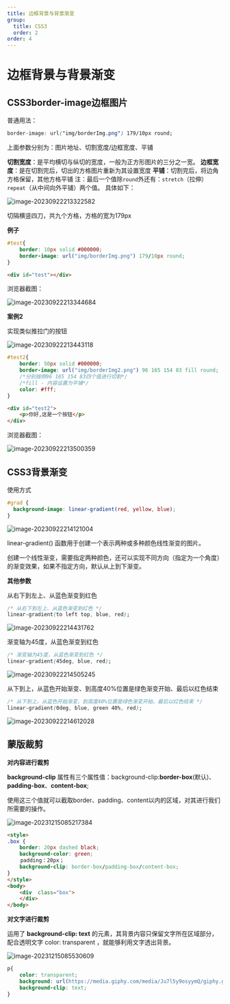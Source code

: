 ```yaml
---
title: 边框背景与背景渐变
group:
  title: CSS3
  order: 2
order: 4
---
```

# 边框背景与背景渐变

## CSS3border-image边框图片

普通用法：

```css
border-image: url("img/borderImg.png") 179/10px round;
```

上面参数分别为：图片地址、切割宽度/边框宽度、平铺

**切割宽度**：是平均横切与纵切的宽度，一般为正方形图片的三分之一宽。
**边框宽度**：是在切割完后，切出的方格图片重新为其设置宽度
**平铺**：切割完后，将边角方格保留，其他方格平铺
注：最后一个值除`round`外还有：`stretch`（拉伸）`repeat`（从中间向外平铺）两个值。
具体如下：

![image-20230922213322582](./CSS_3_border_image.assets/image-20230922213322582.png)

切隔横竖四刀，共九个方格，方格的宽为179px

**例子**

```css
#test{
	border: 10px solid #000000;
 	border-image: url("img/borderImg.png") 179/10px round;
}
```

```html
<div id="test"></div>
```

浏览器截图：

![image-20230922213344684](./CSS_3_border_image.assets/image-20230922213344684.png)

**案例2**

实现类似推拉门的按钮

![image-20230922213443118](./CSS_3_border_image.assets/image-20230922213443118.png)

```css
#test2{
	border: 50px solid #000000;
	border-image: url("img/borderImg2.png") 96 165 154 83 fill round;
	/*分别按照96 165 154 83四个值进行切割*/
	/*fill - 内容设置为平铺*/
	color: #fff;
}
```

```html
<div id="test2">
	<p>你好,这是一个按钮</p>
</div>
```

浏览器截图：

![image-20230922213500359](./CSS_3_border_image.assets/image-20230922213500359.png)

## CSS3背景渐变

使用方式

```css
#grad {
  background-image: linear-gradient(red, yellow, blue);
}
```

![image-20230922214121004](./CSS_3_border_image.assets/image-20230922214121004.png)

linear-gradient() 函数用于创建一个表示两种或多种颜色线性渐变的图片。

创建一个线性渐变，需要指定两种颜色，还可以实现不同方向（指定为一个角度）的渐变效果，如果不指定方向，默认从上到下渐变。

**其他参数**

从右下到左上、从蓝色渐变到红色

```css
/* 从右下到左上、从蓝色渐变到红色 */
linear-gradient(to left top, blue, red);
```

![image-20230922214431762](./CSS_3_border_image.assets/image-20230922214431762.png)

渐变轴为45度，从蓝色渐变到红色

```css
/* 渐变轴为45度，从蓝色渐变到红色 */
linear-gradient(45deg, blue, red);
```

![image-20230922214505245](./CSS_3_border_image.assets/image-20230922214505245.png)

从下到上，从蓝色开始渐变、到高度40%位置是绿色渐变开始、最后以红色结束

```css
/* 从下到上，从蓝色开始渐变、到高度40%位置是绿色渐变开始、最后以红色结束 */
linear-gradient(0deg, blue, green 40%, red);
```

![image-20230922214612028](./CSS_3_border_image.assets/image-20230922214612028.png)

## 蒙版裁剪

**对内容进行裁剪**

**background-clip** 属性有三个属性值：background-clip:**border-box**(默认)、**padding-box**、**content-box**;

使用这三个值就可以截取border、padding、content以内的区域，对其进行我们所需要的操作。

![image-20231215085217384](./CSS_3_border_image.assets/image-20231215085217384.png)

```html
<style>
.box {
    border: 20px dashed black;
    background-color: green;
　　 padding：20px；
    background-clip: border-box/padding-box/content-box;
}
</style>
<body>
    <div  class="box">
    </div>
</body>
```

**对文字进行裁剪**

运用了 **background-clip: text** 的元素，其背景内容只保留文字所在区域部分，配合透明文字 color: transparent ，就能够利用文字透出背景。

![image-20231215085530609](./CSS_3_border_image.assets/image-20231215085530609.png)

```css
p{
	color: transparent;
	background: url(https://media.giphy.com/media/Ju7l5y9osyymQ/giphy.gif) center/cover;
	background-clip: text;
}
```

